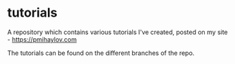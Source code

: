 # tutorials
A repository which contains various tutorials I've created, posted on my site - https://pmihaylov.com

The tutorials can be found on the different branches of the repo.
